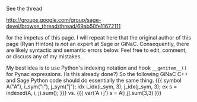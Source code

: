 See the thread

http://groups.google.com/group/sage-devel/browse_thread/thread/69ab50fe11672111

for the impetus of this page.  I will repeat here that the original author of this page (Ryan Hinton) is *not* an expert at Sage or GiNaC.  Consequently, there are likely syntactic and semantic errors below.  Feel free to edit, comment, or discuss any of my mistakes.

My best idea is to use Python's indexing notation and hook ``__getitem__()`` for Pynac expressions.  (Is this already done?)  So the following GiNaC C++ and Sage Python code should do essentially the same thing.
{{{
symbol A("A"), i_sym("i"), j_sym("j");
idx i_idx(i_sym, 3), j_idx(j_sym, 3);
ex s = indexed(A, i, j).sum();
}}}
vs.
{{{
var('A i j')
s = A[i,j].sum(3,3)
}}}
